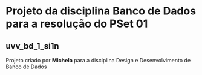 # Projeto da disciplina Banco de Dados para a resolução do PSet 01
## uvv_bd_1_si1n


Projeto criado por **Michela** para a disciplina Design e Desenvolvimento de Banco de Dados
